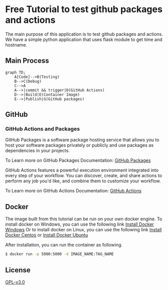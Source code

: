 # Free Tutorial to test github packages and actions

The main purpose of this application is to test github packages and actions.
We have a simple python application that uses flask module to get time and hostname.

## Main Process

```mermaid
graph TD;
    A[Code]-->B(Testing)
    B-->C(Debug)
    C-->A
    A-->|commit && trigger|D(GitHub Actions)
    D-->|Build|E(Container Image)
    E-->|Publish|G(GitHub packages)
```

## GitHub

### GitHub Actions and Packages

GitHub Packages is a software package hosting service that allows you to host your software packages privately or publicly and use packages as dependencies in your projects.

To Learn more on GitHub Packages Documentation: [GitHub Packages](https://help.github.com/en/github/managing-packages-with-github-packages/about-github-packages)

GitHub Actions features a powerful execution environment integrated into every step of your workflow. You can discover, create, and share actions to perform any job you'd like, and combine them to customize your workflow.

To Learn more on GitHub Actions Documentation: [GitHub Actions](https://help.github.com/en/actions/automating-your-workflow-with-github-actions)

## Docker

The image built from this tutorial can be run on your own docker engine. To install docker on Windows, you can use the following link [Install Docker Windows](https://docs.docker.com/docker-for-windows/install/)
Or to install docker on Linux, you can use the following link [Install Docker Centos](https://docs.docker.com/v17.12/install/linux/docker-ce/centos/#install-docker-ce-1) or [Install Docker Ubuntu](https://docs.docker.com/v17.12/install/linux/docker-ce/ubuntu/)

After installation, you can run the container as following.
```bash
$ docker run -p 5000:5000 -d IMAGE_NAME:TAG_NAME 
```

## License

[GPL-v3.0](https://choosealicense.com/licenses/gpl-3.0/)
